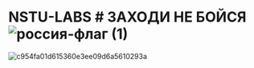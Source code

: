 # NSTU-LABS    # ЗАХОДИ НЕ БОЙСЯ  ![россия-флаг (1)](https://github.com/pwrTwilight/NSTU-LABS/assets/119431277/bdb8b64d-5520-426a-98c8-19a139d664b3)


![c954fa01d615360e3ee09d6a5610293a](https://github.com/pwrTwilight/NSTU-LABS/assets/119431277/c93b5f3d-4095-40db-853d-9edb4b493135)
